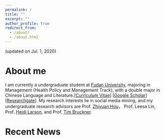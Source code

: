```yaml
---
permalink: /
title: ""
excerpt: ""
author_profile: true
redirect_from: 
  - /about/
  - /about.html
---
```


(updated on Jul. 1, 2020)

# About me
I am currently a undergraduate student at [Fudan University](https://www.fudan.edu.cn/en/main.psp), majoring in Management (Health Policy and Management Track), with a double major in Chinese Language and Literature.[[Curriculum Vitae]()] [[Google Scholar](https://scholar.google.com/citations?user=lP_Xz1UAAAAJ&hl=en&authuser=1)] [[Researchgate](https://www.researchgate.net/profile/Xinyu_Zhou33)]. My research interests lie in social media mining, and my undergraduate research advisors are Prof. [Zhiyuan Hou](http://sph.fudan.edu.cn/t/150)， Prof. Leesa Lin, Prof. [Heidi Larson](https://www.lshtm.ac.uk/aboutus/people/larson.heidi), and Prof. [Tim Bruckner](https://faculty.sites.uci.edu/bruckner/).

# Recent News
